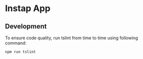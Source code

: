 # Instap App

## Development
To ensure code quality, run tslint from time to time using following command:

```
npm run tslint
```
